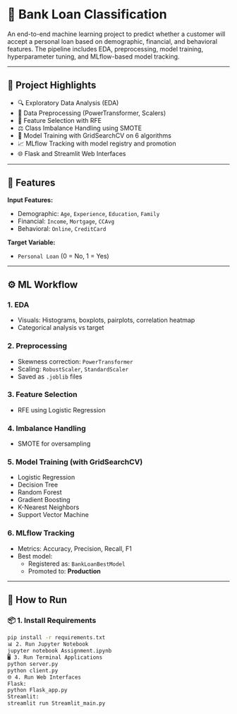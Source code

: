# 🏦 Bank Loan Classification

An end-to-end machine learning project to predict whether a customer will accept a personal loan based on demographic, financial, and behavioral features. The pipeline includes EDA, preprocessing, model training, hyperparameter tuning, and MLflow-based model tracking.

---

## 📌 Project Highlights

- 🔍 Exploratory Data Analysis (EDA)
- 🧼 Data Preprocessing (PowerTransformer, Scalers)
- 🧠 Feature Selection with RFE
- ⚖️ Class Imbalance Handling using SMOTE
- 🤖 Model Training with GridSearchCV on 6 algorithms
- 📈 MLflow Tracking with model registry and promotion
- 🌐 Flask and Streamlit Web Interfaces

---

## 🧾 Features

**Input Features:**
- Demographic: `Age`, `Experience`, `Education`, `Family`
- Financial: `Income`, `Mortgage`, `CCAvg`
- Behavioral: `Online`, `CreditCard`

**Target Variable:**  
- `Personal Loan` (0 = No, 1 = Yes)

---

## ⚙️ ML Workflow

### 1. EDA
- Visuals: Histograms, boxplots, pairplots, correlation heatmap
- Categorical analysis vs target

### 2. Preprocessing
- Skewness correction: `PowerTransformer`
- Scaling: `RobustScaler`, `StandardScaler`
- Saved as `.joblib` files

### 3. Feature Selection
- RFE using Logistic Regression

### 4. Imbalance Handling
- SMOTE for oversampling

### 5. Model Training (with GridSearchCV)
- Logistic Regression
- Decision Tree
- Random Forest
- Gradient Boosting
- K-Nearest Neighbors
- Support Vector Machine

### 6. MLflow Tracking
- Metrics: Accuracy, Precision, Recall, F1
- Best model:
  - Registered as: `BankLoanBestModel`
  - Promoted to: **Production**

---

## 🚀 How to Run

### 📦 1. Install Requirements
```bash
pip install -r requirements.txt
📊 2. Run Jupyter Notebook
jupyter notebook Assignment.ipynb
🖥️ 3. Run Terminal Applications
python server.py
python client.py
🌐 4. Run Web Interfaces
Flask:
python Flask_app.py
Streamlit:
streamlit run Streamlit_main.py
